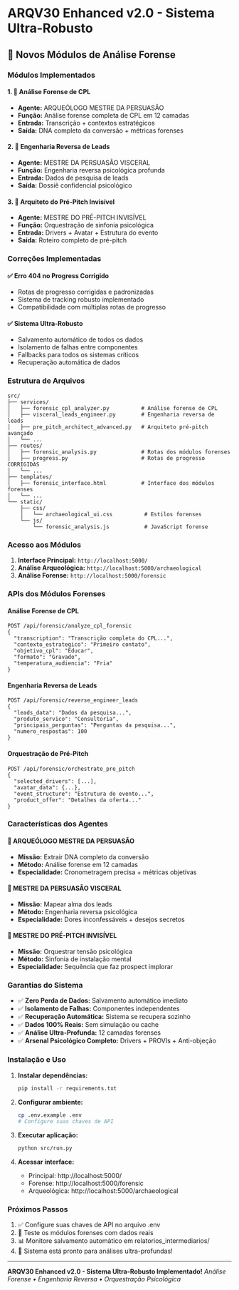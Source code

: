# ARQV30 Enhanced v2.0 - Sistema Ultra-Robusto

## 🚀 Novos Módulos de Análise Forense

### Módulos Implementados

#### 1. 🔬 Análise Forense de CPL
- **Agente:** ARQUEÓLOGO MESTRE DA PERSUASÃO
- **Função:** Análise forense completa de CPL em 12 camadas
- **Entrada:** Transcrição + contextos estratégicos
- **Saída:** DNA completo da conversão + métricas forenses

#### 2. 🧠 Engenharia Reversa de Leads  
- **Agente:** MESTRE DA PERSUASÃO VISCERAL
- **Função:** Engenharia reversa psicológica profunda
- **Entrada:** Dados de pesquisa de leads
- **Saída:** Dossiê confidencial psicológico

#### 3. 🎯 Arquiteto do Pré-Pitch Invisível
- **Agente:** MESTRE DO PRÉ-PITCH INVISÍVEL
- **Função:** Orquestração de sinfonia psicológica
- **Entrada:** Drivers + Avatar + Estrutura do evento
- **Saída:** Roteiro completo de pré-pitch

### Correções Implementadas

#### ✅ Erro 404 no Progress Corrigido
- Rotas de progresso corrigidas e padronizadas
- Sistema de tracking robusto implementado
- Compatibilidade com múltiplas rotas de progresso

#### ✅ Sistema Ultra-Robusto
- Salvamento automático de todos os dados
- Isolamento de falhas entre componentes
- Fallbacks para todos os sistemas críticos
- Recuperação automática de dados

### Estrutura de Arquivos

```
src/
├── services/
│   ├── forensic_cpl_analyzer.py          # Análise forense de CPL
│   ├── visceral_leads_engineer.py        # Engenharia reversa de leads
│   ├── pre_pitch_architect_advanced.py   # Arquiteto pré-pitch avançado
│   └── ...
├── routes/
│   ├── forensic_analysis.py              # Rotas dos módulos forenses
│   ├── progress.py                       # Rotas de progresso CORRIGIDAS
│   └── ...
├── templates/
│   ├── forensic_interface.html           # Interface dos módulos forenses
│   └── ...
└── static/
    ├── css/
    │   └── archaeological_ui.css          # Estilos forenses
    └── js/
        └── forensic_analysis.js           # JavaScript forense
```

### Acesso aos Módulos

1. **Interface Principal:** `http://localhost:5000/`
2. **Análise Arqueológica:** `http://localhost:5000/archaeological`
3. **Análise Forense:** `http://localhost:5000/forensic`

### APIs dos Módulos Forenses

#### Análise Forense de CPL
```
POST /api/forensic/analyze_cpl_forensic
{
  "transcription": "Transcrição completa do CPL...",
  "contexto_estrategico": "Primeiro contato",
  "objetivo_cpl": "Educar",
  "formato": "Gravado",
  "temperatura_audiencia": "Fria"
}
```

#### Engenharia Reversa de Leads
```
POST /api/forensic/reverse_engineer_leads
{
  "leads_data": "Dados da pesquisa...",
  "produto_servico": "Consultoria",
  "principais_perguntas": "Perguntas da pesquisa...",
  "numero_respostas": 100
}
```

#### Orquestração de Pré-Pitch
```
POST /api/forensic/orchestrate_pre_pitch
{
  "selected_drivers": [...],
  "avatar_data": {...},
  "event_structure": "Estrutura do evento...",
  "product_offer": "Detalhes da oferta..."
}
```

### Características dos Agentes

#### 🔬 ARQUEÓLOGO MESTRE DA PERSUASÃO
- **Missão:** Extrair DNA completo da conversão
- **Método:** Análise forense em 12 camadas
- **Especialidade:** Cronometragem precisa + métricas objetivas

#### 🧠 MESTRE DA PERSUASÃO VISCERAL
- **Missão:** Mapear alma dos leads
- **Método:** Engenharia reversa psicológica
- **Especialidade:** Dores inconfessáveis + desejos secretos

#### 🎯 MESTRE DO PRÉ-PITCH INVISÍVEL
- **Missão:** Orquestrar tensão psicológica
- **Método:** Sinfonia de instalação mental
- **Especialidade:** Sequência que faz prospect implorar

### Garantias do Sistema

- ✅ **Zero Perda de Dados:** Salvamento automático imediato
- ✅ **Isolamento de Falhas:** Componentes independentes
- ✅ **Recuperação Automática:** Sistema se recupera sozinho
- ✅ **Dados 100% Reais:** Sem simulação ou cache
- ✅ **Análise Ultra-Profunda:** 12 camadas forenses
- ✅ **Arsenal Psicológico Completo:** Drivers + PROVIs + Anti-objeção

### Instalação e Uso

1. **Instalar dependências:**
   ```bash
   pip install -r requirements.txt
   ```

2. **Configurar ambiente:**
   ```bash
   cp .env.example .env
   # Configure suas chaves de API
   ```

3. **Executar aplicação:**
   ```bash
   python src/run.py
   ```

4. **Acessar interface:**
   - Principal: http://localhost:5000/
   - Forense: http://localhost:5000/forensic
   - Arqueológica: http://localhost:5000/archaeological

### Próximos Passos

1. ✅ Configure suas chaves de API no arquivo .env
2. 🧪 Teste os módulos forenses com dados reais
3. 📊 Monitore salvamento automático em relatorios_intermediarios/
4. 🚀 Sistema está pronto para análises ultra-profundas!

---

**ARQV30 Enhanced v2.0 - Sistema Ultra-Robusto Implementado!**
*Análise Forense • Engenharia Reversa • Orquestração Psicológica*